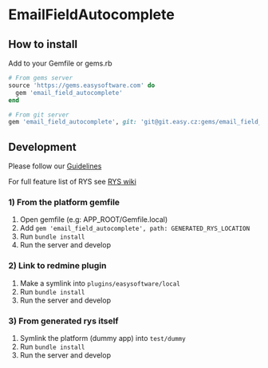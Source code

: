 # EmailFieldAutocomplete

<!--
  -- Replace for true repository location
  --
[![coverage report](https://git.easy.cz/platform-2.0/features/email_field_autocomplete/badges/master/coverage.svg)](https://git.easy.cz/platform-2.0/features/email_field_autocomplete/commits/master)
  --
-->

## How to install

Add to your Gemfile or gems.rb

```ruby
# From gems server
source 'https://gems.easysoftware.com' do
  gem 'email_field_autocomplete'
end

# From git server
gem 'email_field_autocomplete', git: 'git@git.easy.cz:gems/email_field_autocomplete', branch: 'master'
```

## Development

Please follow our [Guidelines](https://git.easy.cz/external/guidelines/wikis/home)

For full feature list of RYS see [RYS wiki](https://github.com/easysoftware/rys/wiki)

### 1) From the platform gemfile

1. Open gemfile (e.g: APP_ROOT/Gemfile.local)
2. Add `gem 'email_field_autocomplete', path: GENERATED_RYS_LOCATION`
3. Run `bundle install`
4. Run the server and develop

### 2) Link to redmine plugin

1. Make a symlink into `plugins/easysoftware/local`
2. Run `bundle install`
3. Run the server and develop

### 3) From generated rys itself

1. Symlink the platform (dummy app) into `test/dummy`
2. Run `bundle install`
3. Run the server and develop
